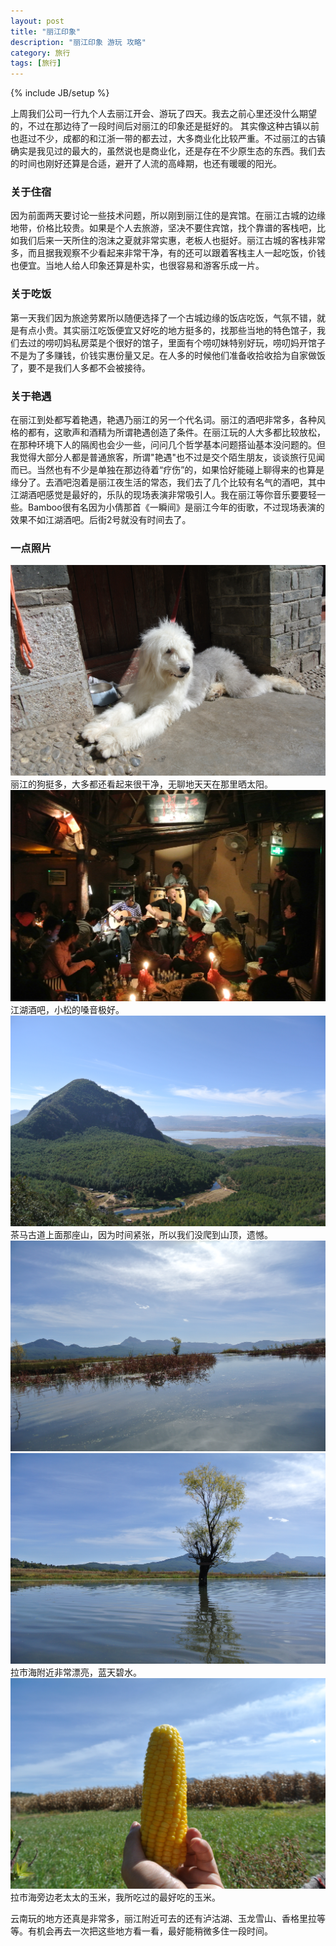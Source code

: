 ```yaml
---
layout: post
title: "丽江印象"
description: "丽江印象 游玩 攻略"
category: 旅行
tags: [旅行]
---
```

{% include JB/setup %}


上周我们公司一行九个人去丽江开会、游玩了四天。我去之前心里还没什么期望的，不过在那边待了一段时间后对丽江的印象还是挺好的。
其实像这种古镇以前也逛过不少，成都的和江浙一带的都去过，大多商业化比较严重。不过丽江的古镇确实是我见过的最大的，虽然说也是商业化，还是存在不少原生态的东西。我们去的时间也刚好还算是合适，避开了人流的高峰期，也还有暖暖的阳光。


### 关于住宿
因为前面两天要讨论一些技术问题，所以刚到丽江住的是宾馆。在丽江古城的边缘地带，价格比较贵。如果是个人去旅游，坚决不要住宾馆，找个靠谱的客栈吧，比如我们后来一天所住的泡沫之夏就非常实惠，老板人也挺好。丽江古城的客栈非常多，而且据我观察不少看起来非常干净，有的还可以跟着客栈主人一起吃饭，价钱也便宜。当地人给人印象还算是朴实，也很容易和游客乐成一片。

### 关于吃饭
第一天我们因为旅途劳累所以随便选择了一个古城边缘的饭店吃饭，气氛不错，就是有点小贵。其实丽江吃饭便宜又好吃的地方挺多的，找那些当地的特色馆子，我们去过的唠叨妈私房菜是个很好的馆子，里面有个唠叨妹特别好玩，唠叨妈开馆子不是为了多赚钱，价钱实惠份量又足。在人多的时候他们准备收拾收拾为自家做饭了，要不是我们人多都不会被接待。

### 关于艳遇
在丽江到处都写着艳遇，艳遇乃丽江的另一个代名词。丽江的酒吧非常多，各种风格的都有，这歌声和酒精为所谓艳遇创造了条件。在丽江玩的人大多都比较放松，在那种环境下人的隔阂也会少一些，问问几个哲学基本问题搭讪基本没问题的。但我觉得大部分人都是普通旅客，所谓"艳遇"也不过是交个陌生朋友，谈谈旅行见闻而已。当然也有不少是单独在那边待着“疗伤”的，如果恰好能碰上聊得来的也算是缘分了。去酒吧泡着是丽江夜生活的常态，我们去了几个比较有名气的酒吧，其中江湖酒吧感觉是最好的，乐队的现场表演非常吸引人。我在丽江等你音乐要要轻一些。Bamboo很有名因为小倩那首《一瞬间》是丽江今年的街歌，不过现场表演的效果不如江湖酒吧。后街2号就没有时间去了。

### 一点照片

<img src="/images/gou.jpg" alt="screen" class="img-center" />
丽江的狗挺多，大多都还看起来很干净，无聊地天天在那里晒太阳。

<img src="/images/jianghu.jpg" alt="screen" class="img-center" />
江湖酒吧，小松的嗓音极好。


<img src="/images/shan.jpg" alt="screen" class="img-center" />
茶马古道上面那座山，因为时间紧张，所以我们没爬到山顶，遗憾。


<img src="/images/hu.jpg" alt="screen" class="img-center" />
<img src="/images/lahai.jpg" alt="screen" class="img-center" />
拉市海附近非常漂亮，蓝天碧水。

<img src="/images/yumi.jpg" alt="screen" class="img-center" />
拉市海旁边老太太的玉米，我所吃过的最好吃的玉米。


云南玩的地方还真是非常多，丽江附近可去的还有泸沽湖、玉龙雪山、香格里拉等等。有机会再去一次把这些地方看一看，最好能稍微多住一段时间。
